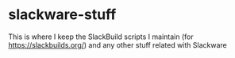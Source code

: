 # slackware-stuff

This is where I keep the SlackBuild scripts I maintain (for https://slackbuilds.org/) and any other stuff related with Slackware
